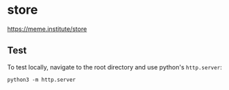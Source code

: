 # store
https://meme.institute/store

## Test

To test locally, navigate to the root directory and use python's `http.server`:

    python3 -m http.server
